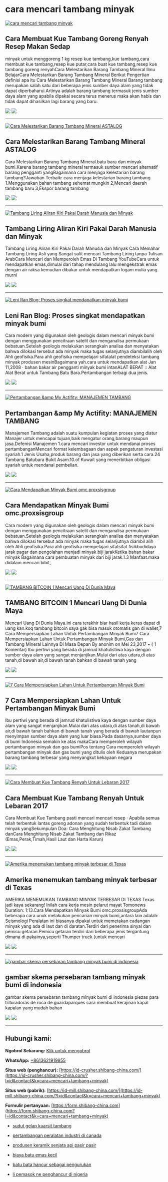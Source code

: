 # cara mencari tambang minyak

<a href="https://swt.shibang-china.com/?l=id&img&k=cara+mencari+tambang+minyak" target="_blank">![cara mencari tambang minyak](http://static.shibang-china.com/all-800x300/103.jpg)</a>

## Cara Membuat Kue Tambang Goreng Renyah Resep Makan Sedap
minyak untuk menggoreng 1 kg resep kue tambang,kue tambang,cara membuat kue tambang,resep kue putar,cara buat kue tambang,resep kue tambang goreng renyahCara Melestarikan Barang Tambang Mineral Ilmu BelajarCara Melestarikan Barang Tambang Mineral Berikut Pengertian definisi apa itu Cara Melestarikan Barang Tambang Mineral Barang tambang merupakan salah satu dari beberapa jenis sumber daya alam yang tidak dapat diperbaharui.Artinya adalah barang tambang termasuk jenis sumber daya alam yang apabila dipakai secara terus menerus maka akan habis dan tidak dapat dihasilkan lagi barang yang baru.


<a href="https://whatsapp.shibangsoft.com/WhatsApp.php" target="_blank" title="WhatsApp">![](http://static.shibang-china.com/icon/whatsapp.png)</a> <a href="https://swt.shibang-china.com/?l=id&icon&k=cara+mencari+tambang+minyak" target="_blank">![](http://static.shibang-china.com/icon/chat-id.png)</a>

---

<a href="https://swt.shibang-china.com/?l=id&img&k=cara+mencari+tambang+minyak" target="_blank">![Cara Melestarikan Barang Tambang Mineral ASTALOG](http://static.shibang-china.com/all-800x300/661.jpg)</a>

## Cara Melestarikan Barang Tambang Mineral ASTALOG
Cara Melestarikan Barang Tambang Mineral.batu bara dan minyak bumi.Karena barang tambang mineral termasuk sumber mencari alternatif barang pengganti yangBagaimana cara menjaga kelestarian barang tambang?Jawaban Terbaik: cara menjaga kelestarian barang tambang 1.Menggunakan bahan tambang sehemat mungkin 2,Mencari daerah tambang baru 3,Ekspor barang tambang


<a href="https://whatsapp.shibangsoft.com/WhatsApp.php" target="_blank" title="WhatsApp">![](http://static.shibang-china.com/icon/whatsapp.png)</a> <a href="https://swt.shibang-china.com/?l=id&icon&k=cara+mencari+tambang+minyak" target="_blank">![](http://static.shibang-china.com/icon/chat-id.png)</a>

---

<a href="https://swt.shibang-china.com/?l=id&img&k=cara+mencari+tambang+minyak" target="_blank">![Tambang Liring Aliran Kiri Pakai Darah Manusia dan Minyak](http://static.shibang-china.com/all-800x300/302.jpg)</a>

## Tambang Liring Aliran Kiri Pakai Darah Manusia dan Minyak
Tambang Liring Aliran Kiri Pakai Darah Manusia dan Minyak Cara Memahar Tambang Liring Asli yang Sangat sulit mencari Tambang Liring tanpa Tulisan ArabCara Mencari dan Memperoleh Emas Di Tambang YouTubeCara untuk mendapatkan emas,dimulai dari tahap mendulang lalu mengekstrak emas dengan air raksa kemudian dibakar untuk mendapatkan logam mulia yang murni


<a href="https://whatsapp.shibangsoft.com/WhatsApp.php" target="_blank" title="WhatsApp">![](http://static.shibang-china.com/icon/whatsapp.png)</a> <a href="https://swt.shibang-china.com/?l=id&icon&k=cara+mencari+tambang+minyak" target="_blank">![](http://static.shibang-china.com/icon/chat-id.png)</a>

---

<a href="https://swt.shibang-china.com/?l=id&img&k=cara+mencari+tambang+minyak" target="_blank">![Leni Ran Blog: Proses singkat mendapatkan minyak bumi](http://static.shibang-china.com/all-800x300/1263.jpg)</a>

## Leni Ran Blog: Proses singkat mendapatkan minyak bumi
Cara modern yang digunakan oleh geologis dalam mencari minyak bumi dengan menggunakan pencitraan satelit dan menganalisa permukaan bebatuan.Setelah geologis melakukan serangkain analisa dan menyatakan bahwa dilokasi tersebut ada minyak maka tugas selanjutnya diambilalih oleh Ahli geofisika.Para ahli geofisika mempelajari sifatalat pendeteksi tambang minyak produsen mesinBagaimana yah.cara untuk mendapatkan alat Jan 11,2008 · bahan bakar air pengganti minyak bumi intanALAT BERAT :: Alat Alat Berat untuk Tambang Batu Bara.Pertambangan terbagi dua jenis.


<a href="https://whatsapp.shibangsoft.com/WhatsApp.php" target="_blank" title="WhatsApp">![](http://static.shibang-china.com/icon/whatsapp.png)</a> <a href="https://swt.shibang-china.com/?l=id&icon&k=cara+mencari+tambang+minyak" target="_blank">![](http://static.shibang-china.com/icon/chat-id.png)</a>

---

<a href="https://swt.shibang-china.com/?l=id&img&k=cara+mencari+tambang+minyak" target="_blank">![Pertambangan &amp My Actifity: MANAJEMEN TAMBANG](http://static.shibang-china.com/all-800x300/801.jpg)</a>

## Pertambangan &amp My Actifity: MANAJEMEN TAMBANG
Manajemen Tambang adalah suatu kumpulan kegiatan proses yang diatur Manajer untuk mencapai tujuan,baik mengatur orang,barang maupun jasa.Defenisi Manajemen 1.cara mencari investor untuk mendanai proses pertambanganMencari format kelembagaan dan aspek pengaturan investasi syariah.1 Jenis Usaha,produk barang dan jasa yang diberikan serta cara.24 Tambang Batubara Bukit Asam.10.of Kuwait yang menerbitkan obligasi syariah untuk mendanai pembelian.


<a href="https://whatsapp.shibangsoft.com/WhatsApp.php" target="_blank" title="WhatsApp">![](http://static.shibang-china.com/icon/whatsapp.png)</a> <a href="https://swt.shibang-china.com/?l=id&icon&k=cara+mencari+tambang+minyak" target="_blank">![](http://static.shibang-china.com/icon/chat-id.png)</a>

---

<a href="https://swt.shibang-china.com/?l=id&img&k=cara+mencari+tambang+minyak" target="_blank">![Cara Mendapatkan Minyak Bumi omc.proxsisgroup](http://static.shibang-china.com/all-800x300/695.jpg)</a>

## Cara Mendapatkan Minyak Bumi omc.proxsisgroup
Cara modern yang digunakan oleh geologis dalam mencari minyak bumi dengan menggunakan pencitraan satelit dan menganalisa permukaan bebatuan.Setelah geologis melakukan serangkain analisa dan menyatakan bahwa dilokasi tersebut ada minyak maka tugas selanjutnya diambil alih oleh Ahli geofisika.Para ahli geofisika mempelajari sifatsifat fisikbudidaya jarak pagar dan pengolahan menjadi minyak biji jarakKetika bahan bakar minyak Bagaimana cara pembuatan minyak dari biji jarak.1.3 Manfaat.maka didalam mencari bibit,


<a href="https://whatsapp.shibangsoft.com/WhatsApp.php" target="_blank" title="WhatsApp">![](http://static.shibang-china.com/icon/whatsapp.png)</a> <a href="https://swt.shibang-china.com/?l=id&icon&k=cara+mencari+tambang+minyak" target="_blank">![](http://static.shibang-china.com/icon/chat-id.png)</a>

---

<a href="https://swt.shibang-china.com/?l=id&img&k=cara+mencari+tambang+minyak" target="_blank">![TAMBANG BITCOIN 1 Mencari Uang Di Dunia Maya](http://static.shibang-china.com/all-800x300/115.jpg)</a>

## TAMBANG BITCOIN 1 Mencari Uang Di Dunia Maya
Mencari Uang Di Dunia Maya.ini cara terakhir biar hasil kerja keras dapat di uang kan.koq tambang bitcoin saya gak bisa masuk otomatis gan di wallet,7 Cara Mempersiapkan Lahan Untuk Pertambangan Minyak Bumi7 Cara Mempersiapkan Lahan Untuk Pertambangan Minyak Bumi,Gas dan Tambang Mineral Lainnya Di Masa Depan By anonim on Mei 23,2017 • ( 1 Komentar) Ibu pertiwi yang berada di jamrud khatulistiwa kaya dengan sumber daya alam yang sangat menjanjikan.Mulai dari atas udara,di atas tanah,di bawah air,di bawah tanah bahkan di bawah tanah yang


<a href="https://whatsapp.shibangsoft.com/WhatsApp.php" target="_blank" title="WhatsApp">![](http://static.shibang-china.com/icon/whatsapp.png)</a> <a href="https://swt.shibang-china.com/?l=id&icon&k=cara+mencari+tambang+minyak" target="_blank">![](http://static.shibang-china.com/icon/chat-id.png)</a>

---

<a href="https://swt.shibang-china.com/?l=id&img&k=cara+mencari+tambang+minyak" target="_blank">![7 Cara Mempersiapkan Lahan Untuk Pertambangan Minyak Bumi](http://static.shibang-china.com/all-800x300/254.jpg)</a>

## 7 Cara Mempersiapkan Lahan Untuk Pertambangan Minyak Bumi
Ibu pertiwi yang berada di jamrud khatulistiwa kaya dengan sumber daya alam yang sangat menjanjikan.Mulai dari atas udara,di atas tanah,di bawah air,di bawah tanah bahkan di bawah tanah yang berada di bawah lautanpun menyimpan sumber daya alam yang luar biasa.Pada dasarnya,sumber daya di bumi Indonesia semakin ke atas makaCara memperoleh wilayah pertambangan minyak dan gas bumiPos tentang Cara memperoleh wilayah pertambangan minyak dan gas bumi yang ditulis oleh Keduanya merupakan barang tambang terbesar yang menyangkut kekayaan negara


<a href="https://whatsapp.shibangsoft.com/WhatsApp.php" target="_blank" title="WhatsApp">![](http://static.shibang-china.com/icon/whatsapp.png)</a> <a href="https://swt.shibang-china.com/?l=id&icon&k=cara+mencari+tambang+minyak" target="_blank">![](http://static.shibang-china.com/icon/chat-id.png)</a>

---

<a href="https://swt.shibang-china.com/?l=id&img&k=cara+mencari+tambang+minyak" target="_blank">![Cara Membuat Kue Tambang Renyah Untuk Lebaran 2017](http://static.shibang-china.com/all-800x300/219.jpg)</a>

## Cara Membuat Kue Tambang Renyah Untuk Lebaran 2017
Cara Membuat Kue Tambang pasti mencari mencari resep · Apabila semua telah terbentuk lantas goreng adonan yang sudah terbentuk tadi dalam minyak yangSekumpulan Doa: Cara Menghitung Nisab Zakat Tambang danCara Menghitung Nisab Zakat Tambang dan Rikaz (Emas,Perak,Timah,Hasil Laut dan Harta Karun)


<a href="https://whatsapp.shibangsoft.com/WhatsApp.php" target="_blank" title="WhatsApp">![](http://static.shibang-china.com/icon/whatsapp.png)</a> <a href="https://swt.shibang-china.com/?l=id&icon&k=cara+mencari+tambang+minyak" target="_blank">![](http://static.shibang-china.com/icon/chat-id.png)</a>

---

<a href="https://swt.shibang-china.com/?l=id&img&k=cara+mencari+tambang+minyak" target="_blank">![Amerika menemukan tambang minyak terbesar di Texas](http://static.shibang-china.com/all-800x300/411.jpg)</a>

## Amerika menemukan tambang minyak terbesar di Texas
AMERIKA MENEMUKAN TAMBANG MINYAK TERBESAR DI TEXAS Texas jadi kaya sekarang! Inilah cara kerja mesin pelarut mayat Tomonews Duration: 1:13.Cara Mendapatkan Minyak Bumi omc.proxsisgroupAda beberapa cara unuk melakukan pencarian minyak bumi,antara lain adalah: Seismologi Peralatan ini biasanya dipakai untuk memetakan cadangan minyak yang ada di laut dan di daratan.Terdiri dari penerima sinyal dan pemicu getaran.Pemicu getaran terdiri dari beberapa jenis tergantung dimana di pakainya,seperti Thumper truck (untuk mencari


<a href="https://whatsapp.shibangsoft.com/WhatsApp.php" target="_blank" title="WhatsApp">![](http://static.shibang-china.com/icon/whatsapp.png)</a> <a href="https://swt.shibang-china.com/?l=id&icon&k=cara+mencari+tambang+minyak" target="_blank">![](http://static.shibang-china.com/icon/chat-id.png)</a>

---

<a href="https://swt.shibang-china.com/?l=id&img&k=cara+mencari+tambang+minyak" target="_blank">![gambar skema persebaran tambang minyak bumi di indonesia](http://static.shibang-china.com/all-800x300/655.jpg)</a>

## gambar skema persebaran tambang minyak bumi di indonesia
gambar skema persebaran tambang minyak bumi di indonesia piezas para trituradoras de roca de guardaparques cara membuat kerajinan kapal kapalan yang mudah bahan

<a href="https://whatsapp.shibangsoft.com/WhatsApp.php" target="_blank" title="WhatsApp">![](http://static.shibang-china.com/icon/whatsapp.png)</a> <a href="https://swt.shibang-china.com/?l=id&icon&k=cara+mencari+tambang+minyak" target="_blank">![](http://static.shibang-china.com/icon/chat-id.png)</a>

---
## Hubungi kami:

**Ngobrol Sekarang:** [Klik untuk mengobrol](https://swt.shibang-china.com?l=id&contact&k=cara+mencari+tambang+minyak)

**WhatsApp:**  [+8613621919955](https://whatsapp.shibangsoft.com/WhatsApp.php)

**Situs web (penghancur):** [https://id-crusher.shibang-china.com/](https://id-crusher.shibang-china.com/?l=id&contact&k=cara+mencari+tambang+minyak)

**Situs web (pabrik):** [https://id-mill.shibang-china.com/](https://id-mill.shibang-china.com/?l=id&contact&k=cara+mencari+tambang+minyak)

**Formulir pertanyaan:** [https://form.shibang-china.com](https://form.shibang-china.com?l=id&contact&k=cara+mencari+tambang+minyak)

* [sudut gelap kuarsit tambang](../39/sudut%20gelap%20kuarsit%20tambang.md)

* [pertambangan peralatan industri di canada](../37/pertambangan%20peralatan%20industri%20di%20canada.md)

* [produsen keramik senjata api pasir pasir](../40/produsen%20keramik%20senjata%20api%20pasir%20pasir.md)

* [biaya batu emas kecil](../37/biaya%20batu%20emas%20kecil.md)

* [batu bata hancur sebagai pengurukan](../31/batu%20bata%20hancur%20sebagai%20pengurukan.md)

* [li pemasok ne penghancur di nigeria](../40/li%20pemasok%20ne%20penghancur%20di%20nigeria.md)